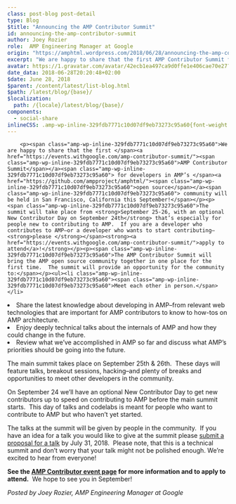 ```yaml
---
class: post-blog post-detail
type: Blog
$title: "Announcing the AMP Contributor Summit"
id: announcing-the-amp-contributor-summit
author: Joey Rozier
role:  AMP Engineering Manager at Google
origin: "https://amphtml.wordpress.com/2018/06/28/announcing-the-amp-contributor-summit/amp/"
excerpt: "We are happy to share that the first AMP Contributor Summit for developers in AMP&#8217;s open source community will be held in San Francisco, California this September! The summit will take place from September 25-26, with an optional New Contributor Day on September 24th that&#8217;s especially for people new to contributing to AMP.  If you [&#8230;]"
avatar: https://1.gravatar.com/avatar/42ecb1ea497ca9d0ffe1e406cae70e27?s=96&d=identicon&r=G
date_data: 2018-06-28T20:20:48+02:00
$date: June 28, 2018
$parent: /content/latest/list-blog.html
$path: /latest/blog/{base}/
$localization:
  path: /{locale}/latest/blog/{base}/
components:
  - social-share
inlineCSS: .amp-wp-inline-329fdb7771c10d07df9eb73273c95a60{font-weight:400;}
---
```


<div class="amp-wp-article-content">

		<p><span class="amp-wp-inline-329fdb7771c10d07df9eb73273c95a60">We are happy to share that the first </span><a href="https://events.withgoogle.com/amp-contributor-summit/"><span class="amp-wp-inline-329fdb7771c10d07df9eb73273c95a60">AMP Contributor Summit</span></a><span class="amp-wp-inline-329fdb7771c10d07df9eb73273c95a60"> for developers in AMP’s </span><a href="https://github.com/ampproject/amphtml/"><span class="amp-wp-inline-329fdb7771c10d07df9eb73273c95a60">open source</span></a><span class="amp-wp-inline-329fdb7771c10d07df9eb73273c95a60"> community will be held in San Francisco, California this September!</span></p><p><span class="amp-wp-inline-329fdb7771c10d07df9eb73273c95a60">The summit will take place from <strong>September 25-26, with an optional New Contributor Day on September 24th</strong> that’s especially for people new to contributing to AMP.  If you are a developer who contributes to AMP–or a developer who wants to start contributing–<strong>please </strong></span><strong><a href="https://events.withgoogle.com/amp-contributor-summit/">apply to attend</a>!</strong></p><p><span class="amp-wp-inline-329fdb7771c10d07df9eb73273c95a60">The AMP Contributor Summit will bring the AMP open source community together in one place for the first time.  The summit will provide an opportunity for the community to:</span></p><ul><li class="amp-wp-inline-329fdb7771c10d07df9eb73273c95a60"><span class="amp-wp-inline-329fdb7771c10d07df9eb73273c95a60">Meet each other in person.</span></li>
<li class="amp-wp-inline-329fdb7771c10d07df9eb73273c95a60"><span class="amp-wp-inline-329fdb7771c10d07df9eb73273c95a60">Share the latest knowledge about developing in AMP–from relevant web technologies that are important for AMP contributors to know to how-tos on AMP architecture.</span></li>
<li class="amp-wp-inline-329fdb7771c10d07df9eb73273c95a60"><span class="amp-wp-inline-329fdb7771c10d07df9eb73273c95a60">Enjoy deeply technical talks about the internals of AMP and how they could change in the future.</span></li>
<li class="amp-wp-inline-329fdb7771c10d07df9eb73273c95a60"><span class="amp-wp-inline-329fdb7771c10d07df9eb73273c95a60">Review what we’ve accomplished in AMP so far and discuss what AMP’s priorities should be going into the future.</span></li>
</ul><p><span class="amp-wp-inline-329fdb7771c10d07df9eb73273c95a60">The main summit takes place on September 25th &amp; 26th.  These days will feature talks, breakout sessions, hacking–and plenty of breaks and opportunities to meet other developers in the community.</span></p><p><span class="amp-wp-inline-329fdb7771c10d07df9eb73273c95a60">On September 24 we’ll have an optional New Contributor Day to get new contributors up to speed on contributing to AMP before the main summit starts.  This day of talks and codelabs is meant for people who want to contribute to AMP but who haven’t yet started.</span></p><p><span class="amp-wp-inline-329fdb7771c10d07df9eb73273c95a60">The talks at the summit will be given by people in the community.  If you have an idea for a talk you would like to give at the summit please </span><a href="https://goo.gl/forms/DCpv5ZWfH5drqqVh1"><span class="amp-wp-inline-329fdb7771c10d07df9eb73273c95a60">submit a proposal for a talk</span></a><span class="amp-wp-inline-329fdb7771c10d07df9eb73273c95a60"> by July 31, 2018.  Please note, that this is a technical summit and don’t worry that your talk might not be polished enough. We’re excited to hear from everyone!</span></p><p><strong>See the <a href="https://events.withgoogle.com/amp-contributor-summit/">AMP Contributor event page</a></strong><span class="amp-wp-inline-329fdb7771c10d07df9eb73273c95a60"><strong> for more information and to apply to attend.</strong>  We hope to see you in September!</span></p><p><em>Posted by Joey Rozier, AMP Engineering Manager at Google</em></p>	</div>

	

</div>

